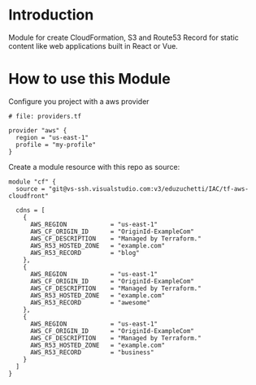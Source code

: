 # Introduction 
Module for create CloudFormation, S3 and Route53 Record for static content like web applications built in React or Vue.

# How to use this Module
Configure you project with a aws provider
```
# file: providers.tf

provider "aws" {
  region = "us-east-1"
  profile = "my-profile"
}
```

Create a module resource with this repo as source:
```
module "cf" {
  source = "git@vs-ssh.visualstudio.com:v3/eduzuchetti/IAC/tf-aws-cloudfront"

  cdns = [
    {
      AWS_REGION            = "us-east-1"
      AWS_CF_ORIGIN_ID      = "OriginId-ExampleCom"
      AWS_CF_DESCRIPTION    = "Managed by Terraform."
      AWS_R53_HOSTED_ZONE   = "example.com"
      AWS_R53_RECORD        = "blog"
    },
    {
      AWS_REGION            = "us-east-1"
      AWS_CF_ORIGIN_ID      = "OriginId-ExampleCom"
      AWS_CF_DESCRIPTION    = "Managed by Terraform."
      AWS_R53_HOSTED_ZONE   = "example.com"
      AWS_R53_RECORD        = "awesome"
    },
    {
      AWS_REGION            = "us-east-1"
      AWS_CF_ORIGIN_ID      = "OriginId-ExampleCom"
      AWS_CF_DESCRIPTION    = "Managed by Terraform."
      AWS_R53_HOSTED_ZONE   = "example.com"
      AWS_R53_RECORD        = "business"
    }
  ]
}

```